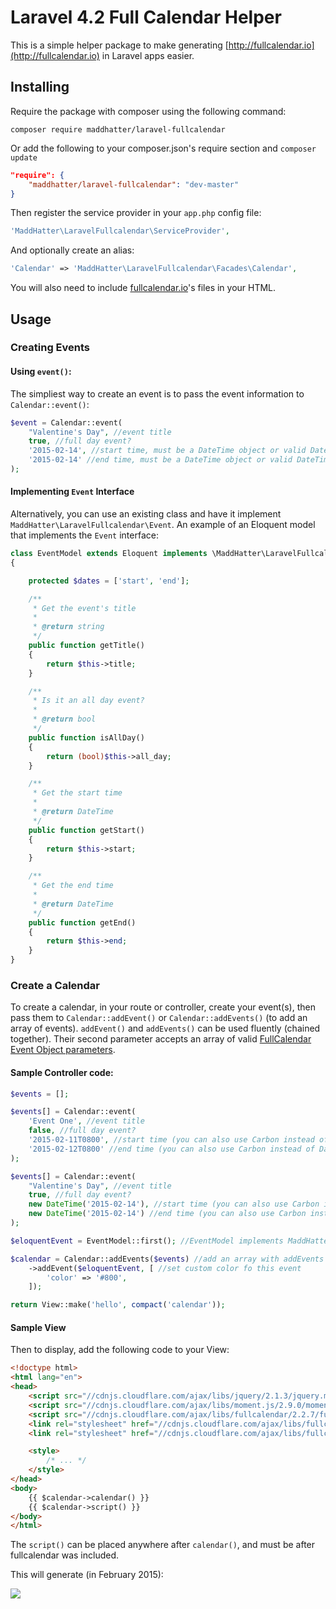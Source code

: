# Laravel 4.2 Full Calendar Helper

This is a simple helper package to make generating [http://fullcalendar.io](http://fullcalendar.io) in Laravel apps easier.

## Installing
Require the package with composer using the following command:

    composer require maddhatter/laravel-fullcalendar

Or add the following to your composer.json's require section and `composer update`

```json
"require": {
	"maddhatter/laravel-fullcalendar": "dev-master"
}
```

Then register the service provider in your `app.php` config file:

```php
'MaddHatter\LaravelFullcalendar\ServiceProvider',
```

And optionally create an alias:

```php
'Calendar' => 'MaddHatter\LaravelFullcalendar\Facades\Calendar',

```

You will also need to include [fullcalendar.io](http://fullcalendar.io/)'s files in your HTML.

## Usage

### Creating Events

#### Using `event()`:
The simpliest way to create an event is to pass the event information to `Calendar::event()`:


```php
$event = Calendar::event(
    "Valentine's Day", //event title
    true, //full day event?
    '2015-02-14', //start time, must be a DateTime object or valid DateTime format (http://bit.ly/1z7QWbg)
    '2015-02-14' //end time, must be a DateTime object or valid DateTime format (http://bit.ly/1z7QWbg)
);
```
#### Implementing `Event` Interface

Alternatively, you can use an existing class and have it implement `MaddHatter\LaravelFullcalendar\Event`. An example of an Eloquent model that implements the `Event` interface:
  
```php
class EventModel extends Eloquent implements \MaddHatter\LaravelFullcalendar\Event
{

    protected $dates = ['start', 'end'];

    /**
     * Get the event's title
     *
     * @return string
     */
    public function getTitle()
    {
        return $this->title;
    }

    /**
     * Is it an all day event?
     *
     * @return bool
     */
    public function isAllDay()
    {
        return (bool)$this->all_day;
    }

    /**
     * Get the start time
     *
     * @return DateTime
     */
    public function getStart()
    {
        return $this->start;
    }

    /**
     * Get the end time
     *
     * @return DateTime
     */
    public function getEnd()
    {
        return $this->end;
    }
}
```

### Create a Calendar
To create a calendar, in your route or controller, create your event(s), then pass them to `Calendar::addEvent()` or `Calendar::addEvents()` (to add an array of events). `addEvent()` and `addEvents()` can be used fluently (chained together). Their second parameter accepts an array of valid [FullCalendar Event Object parameters](http://fullcalendar.io/docs/event_data/Event_Object/).

#### Sample Controller code:

```php
$events = [];

$events[] = Calendar::event(
    'Event One', //event title
    false, //full day event?
    '2015-02-11T0800', //start time (you can also use Carbon instead of DateTime)
    '2015-02-12T0800' //end time (you can also use Carbon instead of DateTime)
);

$events[] = Calendar::event(
    "Valentine's Day", //event title
    true, //full day event?
    new DateTime('2015-02-14'), //start time (you can also use Carbon instead of DateTime)
    new DateTime('2015-02-14') //end time (you can also use Carbon instead of DateTime)
);

$eloquentEvent = EventModel::first(); //EventModel implements MaddHatter\LaravelFullcalendar\Event

$calendar = Calendar::addEvents($events) //add an array with addEvents
    ->addEvent($eloquentEvent, [ //set custom color fo this event
        'color' => '#800',
    ]);

return View::make('hello', compact('calendar'));
```

#### Sample View

Then to display, add the following code to your View:

```html
<!doctype html>
<html lang="en">
<head>
    <script src="//cdnjs.cloudflare.com/ajax/libs/jquery/2.1.3/jquery.min.js"></script>
    <script src="//cdnjs.cloudflare.com/ajax/libs/moment.js/2.9.0/moment.min.js"></script>
    <script src="//cdnjs.cloudflare.com/ajax/libs/fullcalendar/2.2.7/fullcalendar.min.js"></script>
    <link rel="stylesheet" href="//cdnjs.cloudflare.com/ajax/libs/fullcalendar/2.2.7/fullcalendar.min.css"/>
    <link rel="stylesheet" href="//cdnjs.cloudflare.com/ajax/libs/fullcalendar/2.2.7/fullcalendar.print.css"/>

    <style>
        /* ... */
    </style>
</head>
<body>
    {{ $calendar->calendar() }}
    {{ $calendar->script() }}
</body>
</html>

```

The `script()` can be placed anywhere after `calendar()`, and must be after fullcalendar was included.

This will generate (in February 2015):

![](http://i.imgur.com/qjgVhCY.png)
